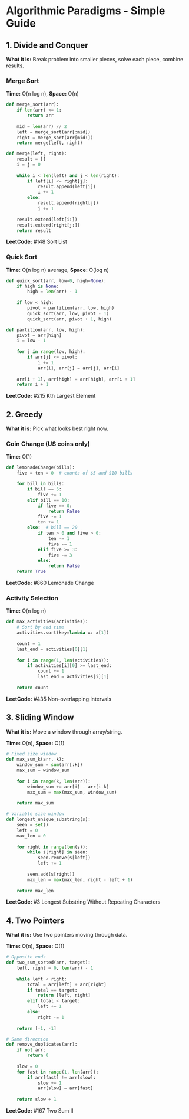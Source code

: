 # Algorithmic Paradigms - Simple Guide

## 1. Divide and Conquer
**What it is:** Break problem into smaller pieces, solve each piece, combine results.

### Merge Sort
**Time:** O(n log n), **Space:** O(n)
```python
def merge_sort(arr):
    if len(arr) <= 1:
        return arr
    
    mid = len(arr) // 2
    left = merge_sort(arr[:mid])
    right = merge_sort(arr[mid:])
    return merge(left, right)

def merge(left, right):
    result = []
    i = j = 0
    
    while i < len(left) and j < len(right):
        if left[i] <= right[j]:
            result.append(left[i])
            i += 1
        else:
            result.append(right[j])
            j += 1
    
    result.extend(left[i:])
    result.extend(right[j:])
    return result
```
**LeetCode:** #148 Sort List

### Quick Sort
**Time:** O(n log n) average, **Space:** O(log n)
```python
def quick_sort(arr, low=0, high=None):
    if high is None:
        high = len(arr) - 1
    
    if low < high:
        pivot = partition(arr, low, high)
        quick_sort(arr, low, pivot - 1)
        quick_sort(arr, pivot + 1, high)

def partition(arr, low, high):
    pivot = arr[high]
    i = low - 1
    
    for j in range(low, high):
        if arr[j] <= pivot:
            i += 1
            arr[i], arr[j] = arr[j], arr[i]
    
    arr[i + 1], arr[high] = arr[high], arr[i + 1]
    return i + 1
```
**LeetCode:** #215 Kth Largest Element

## 2. Greedy
**What it is:** Pick what looks best right now.

### Coin Change (US coins only)
**Time:** O(1)
```python
def lemonadeChange(bills):
    five = ten = 0  # counts of $5 and $10 bills

    for bill in bills:
        if bill == 5:
            five += 1
        elif bill == 10:
            if five == 0:
                return False
            five -= 1
            ten += 1
        else:  # bill == 20
            if ten > 0 and five > 0:
                ten -= 1
                five -= 1
            elif five >= 3:
                five -= 3
            else:
                return False
    return True

```
**LeetCode:** #860 Lemonade Change

### Activity Selection
**Time:** O(n log n)
```python
def max_activities(activities):
    # Sort by end time
    activities.sort(key=lambda x: x[1])
    
    count = 1
    last_end = activities[0][1]
    
    for i in range(1, len(activities)):
        if activities[i][0] >= last_end:
            count += 1
            last_end = activities[i][1]
    
    return count
```
**LeetCode:** #435 Non-overlapping Intervals

## 3. Sliding Window
**What it is:** Move a window through array/string.

**Time:** O(n), **Space:** O(1)
```python
# Fixed size window
def max_sum_k(arr, k):
    window_sum = sum(arr[:k])
    max_sum = window_sum
    
    for i in range(k, len(arr)):
        window_sum += arr[i] - arr[i-k]
        max_sum = max(max_sum, window_sum)
    
    return max_sum

# Variable size window
def longest_unique_substring(s):
    seen = set()
    left = 0
    max_len = 0
    
    for right in range(len(s)):
        while s[right] in seen:
            seen.remove(s[left])
            left += 1
        
        seen.add(s[right])
        max_len = max(max_len, right - left + 1)
    
    return max_len
```
**LeetCode:** #3 Longest Substring Without Repeating Characters

## 4. Two Pointers
**What it is:** Use two pointers moving through data.

**Time:** O(n), **Space:** O(1)
```python
# Opposite ends
def two_sum_sorted(arr, target):
    left, right = 0, len(arr) - 1
    
    while left < right:
        total = arr[left] + arr[right]
        if total == target:
            return [left, right]
        elif total < target:
            left += 1
        else:
            right -= 1
    
    return [-1, -1]

# Same direction
def remove_duplicates(arr):
    if not arr:
        return 0
    
    slow = 0
    for fast in range(1, len(arr)):
        if arr[fast] != arr[slow]:
            slow += 1
            arr[slow] = arr[fast]
    
    return slow + 1
```
**LeetCode:** #167 Two Sum II